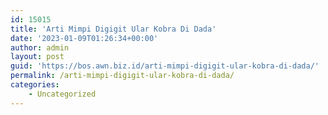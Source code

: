 ```yaml
---
id: 15015
title: 'Arti Mimpi Digigit Ular Kobra Di Dada'
date: '2023-01-09T01:26:34+00:00'
author: admin
layout: post
guid: 'https://bos.awn.biz.id/arti-mimpi-digigit-ular-kobra-di-dada/'
permalink: /arti-mimpi-digigit-ular-kobra-di-dada/
categories:
    - Uncategorized
---
```


